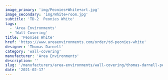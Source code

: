 ```yaml
---
image_primary: 'img/Peonies+White+art.jpg'
image_secondary: 'img/White+room.jpg'
subtitle: 'TD-2  Peonies White'
tags:
  - 'Area Environments'
  - 'Wall Covering'
title: 'Peonies White'
href: 'https://www.areaenvironments.com/order/td-peonies-white'
designer: 'Thomas Darnell'
category: 'wall-covering'
manufacturer: 'Area Environments'
description: ''
slug: '/manufacturers/area-environments/wall-covering/thomas-darnell-peonies-white'
date: '2021-02-17'
---
```


